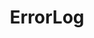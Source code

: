 ---
# Featured tags need to have either the `list` or `grid` layout (PRO only).
layout: list

# The title of the tag's page.
title: ErrorLog

# The name of the tag, used in a post's front matter (e.g. tags: [<slug>]).
slug: errorlog

# (Optional) Write a short (~150 characters) description of this featured tag.
description: >
  This is a Error Log Study Log.

# (Optional) You can disable grouping posts by date.
# no_groups: true

# Exclude this example category from the sitemap.
# DON'T USE THIS SETTING IN YOUR CATEGORIES!
sitemap: true
---